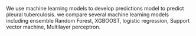 We use machine learning models to develop predictions model to predict pleural tuberculosis. we compare several machine learning models including ensemble Random Forest, XGBOOST, logistic regression, Support vector machine, Multilayer perceptron.
